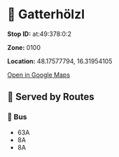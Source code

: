 # 🚉 Gatterhölzl


**Stop ID:** at:49:378:0:2

**Zone:** 0100

**Location:** 48.17577794, 16.31954105

[Open in Google Maps](https://www.google.com/maps?q=48.17577794,16.31954105)

## 🚆 Served by Routes

### 🚌 Bus
- 63A
- 8A
- 8A